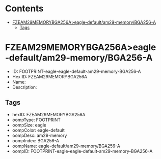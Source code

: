 



Contents
========

* [FZEAM29MEMORYBGA256A>eagle-default/am29-memory/BGA256-A](#fzeam29memorybga256aeagle-defaultam29-memorybga256-a)
	* [Tags](#tags)

# FZEAM29MEMORYBGA256A>eagle-default/am29-memory/BGA256-A

- ID: FOOTPRINT-eagle-eagle-default-am29-memory-BGA256-A
- Hex ID: FZEAM29MEMORYBGA256A
- Name: 
- Description: 

## Tags

- hexID: FZEAM29MEMORYBGA256A
- oompType: FOOTPRINT
- oompSize: eagle
- oompColor: eagle-default
- oompDesc: am29-memory
- oompIndex: BGA256-A
- oompName: eagle-default/am29-memory/BGA256-A
- oompID: FOOTPRINT-eagle-eagle-default-am29-memory-BGA256-A
